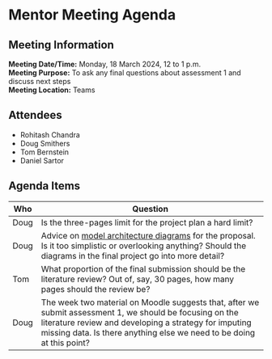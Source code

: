 # Mentor Meeting Agenda
## Meeting Information
**Meeting Date/Time:** Monday, 18 March 2024, 12 to 1 p.m.  
**Meeting Purpose:** To ask any final questions about assessment 1 and discuss next steps  
**Meeting Location:** Teams  

## Attendees
- Rohitash Chandra
- Doug Smithers
- Tom Bernstein
- Daniel Sartor

## Agenda Items

Who | Question
---- | ----
Doug | Is the three-pages limit for the project plan a hard limit?
Doug | Advice on [model architecture diagrams](https://github.com/mango-unchained/Team-K---ZZSC9020-Capstone-Project/blob/main/Architecture.ipynb) for the proposal. Is it too simplistic or overlooking anything? Should the diagrams in the final project go into more detail?
Tom | What proportion of the final submission should be the literature review? Out of, say, 30 pages, how many pages should the review be?
Doug | The week two material on Moodle suggests that, after we submit assessment 1, we should be focusing on the literature review and developing a strategy for imputing missing data. Is there anything else we need to be doing at this point?